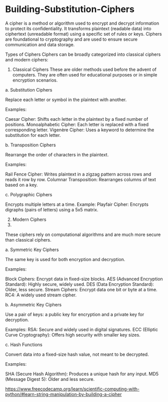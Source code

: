 # Building-Substitution-Ciphers

A cipher is a method or algorithm used to encrypt and decrypt information to protect its confidentiality. It transforms plaintext (readable data) into ciphertext (unreadable format) using a specific set of rules or keys. Ciphers are foundational to cryptography and are used to ensure secure communication and data storage.

Types of Ciphers
Ciphers can be broadly categorized into classical ciphers and modern ciphers:

1. Classical Ciphers
These are older methods used before the advent of computers. They are often used for educational purposes or in simple encryption scenarios.

a. Substitution Ciphers

Replace each letter or symbol in the plaintext with another.

Examples:

Caesar Cipher: Shifts each letter in the plaintext by a fixed number of positions.
Monoalphabetic Cipher: Each letter is replaced with a fixed corresponding letter.
Vigenère Cipher: Uses a keyword to determine the substitution for each letter.

b. Transposition Ciphers

Rearrange the order of characters in the plaintext.

Examples:

Rail Fence Cipher: Writes plaintext in a zigzag pattern across rows and reads it row by row.
Columnar Transposition: Rearranges columns of text based on a key.

c. Polygraphic Ciphers

Encrypts multiple letters at a time.
Example: Playfair Cipher: Encrypts digraphs (pairs of letters) using a 5x5 matrix.

2. Modern Ciphers
3. 
These ciphers rely on computational algorithms and are much more secure than classical ciphers.

a. Symmetric Key Ciphers

The same key is used for both encryption and decryption.

Examples:

Block Ciphers: Encrypt data in fixed-size blocks.
AES (Advanced Encryption Standard): Highly secure, widely used.
DES (Data Encryption Standard): Older, less secure.
Stream Ciphers: Encrypt data one bit or byte at a time.
RC4: A widely used stream cipher.

b. Asymmetric Key Ciphers

Use a pair of keys: a public key for encryption and a private key for decryption.

Examples:
RSA: Secure and widely used in digital signatures.
ECC (Elliptic Curve Cryptography): Offers high security with smaller key sizes.

c. Hash Functions

Convert data into a fixed-size hash value, not meant to be decrypted.

Examples:

SHA (Secure Hash Algorithm): Produces a unique hash for any input.
MD5 (Message Digest 5): Older and less secure.


https://www.freecodecamp.org/learn/scientific-computing-with-python/#learn-string-manipulation-by-building-a-cipher 
 
